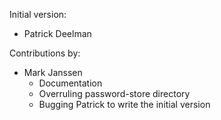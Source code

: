 Initial version:
  - Patrick Deelman

Contributions by:
  - Mark Janssen
    - Documentation
    - Overruling password-store directory
    - Bugging Patrick to write the initial version
